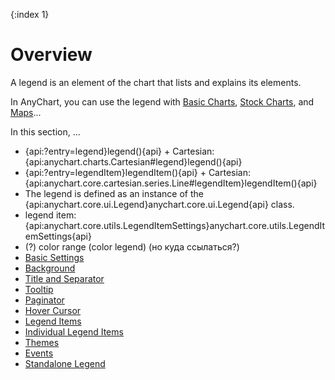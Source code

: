 {:index 1}
# Overview

A legend is an element of the chart that lists and explains its elements.

In AnyChart, you can use the legend with [Basic Charts](../../Basic_Charts), [Stock Charts](../../Stock_Charts/Legend), and [Maps](../../Maps/Legend)...

In this section, ...

* {api:?entry=legend}legend(){api} + Cartesian: {api:anychart.charts.Cartesian#legend}legend(){api}
* {api:?entry=legendItem}legendItem(){api} + Cartesian: {api:anychart.core.cartesian.series.Line#legendItem}legendItem(){api}
* The legend is defined as an instance of the {api:anychart.core.ui.Legend}anychart.core.ui.Legend{api} class.
* legend item: {api:anychart.core.utils.LegendItemSettings}anychart.core.utils.LegendItemSettings{api}
* (?) color range (color legend) (но куда ссылаться?)
* [Basic Settings](Basic_Settings)
* [Background](Background)
* [Title and Separator](Title_and_Separator)
* [Tooltip](Tooltip)
* [Paginator](Paginator)
* [Hover Cursor](Hover_Cursor)
* [Legend Items](Legend_Items)
* [Individual Legend Items](Individual_Legend_Items)
* [Themes](Themes)
* [Events](Events)
* [Standalone Legend](Standalone_Legend)